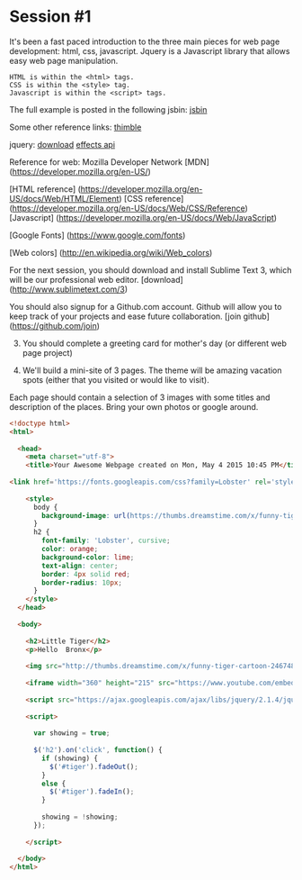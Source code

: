 Session #1
==========

It's been a fast paced introduction to the three main pieces for web page development: html, css, javascript.
Jquery is a Javascript library that allows easy web page manipulation.

```
HTML is within the <html> tags.
CSS is within the <style> tag.
Javascript is within the <script> tags.
```

The full example is posted in the following jsbin:
[jsbin](http://jsbin.com/kuzavalava/1/edit?html,output)


Some other reference links:
[thimble](https://thimble.webmaker.org/)

jquery:
[download](http://jquery.com/download/)
[effects api](https://api.jquery.com/category/effects/)

Reference for web: Mozilla Developer Network
[MDN] (https://developer.mozilla.org/en-US/)

[HTML reference] (https://developer.mozilla.org/en-US/docs/Web/HTML/Element)
[CSS reference] (https://developer.mozilla.org/en-US/docs/Web/CSS/Reference)
[Javascript] (https://developer.mozilla.org/en-US/docs/Web/JavaScript)

[Google Fonts] (https://www.google.com/fonts)

[Web colors] (http://en.wikipedia.org/wiki/Web_colors)

For the next session, you should download and install Sublime Text 3, which will be our professional web editor.
[download] (http://www.sublimetext.com/3)

You should also signup for a Github.com account. Github will allow you to keep track of your projects and ease future collaboration.
[join github] (https://github.com/join)

3) You should complete a greeting card for mother's day (or different web page project)

4) We'll build a mini-site of 3 pages. The theme will be amazing vacation spots (either that you visited or would like to visit).

Each page should contain a selection of 3 images with some titles and description of the places. Bring your own photos or google around.


```html
<!doctype html>
<html>
  
  <head>
    <meta charset="utf-8">
    <title>Your Awesome Webpage created on Mon, May 4 2015 10:45 PM</title>
    
<link href='https://fonts.googleapis.com/css?family=Lobster' rel='stylesheet' type='text/css'>
    
    <style>
      body {
        background-image: url(https://thumbs.dreamstime.com/x/funny-tiger-cartoon-24674849.jpg);
      }
      h2 {
        font-family: 'Lobster', cursive;
        color: orange;
        background-color: lime;
        text-align: center;
        border: 4px solid red;
        border-radius: 10px;
      }
    </style>
  </head>
  
  <body>
    
    <h2>Little Tiger</h2>
    <p>Hello  Bronx</p>
    
    <img src="http://thumbs.dreamstime.com/x/funny-tiger-cartoon-24674849.jpg" width="100" border="10" id="tiger">
    
    <iframe width="360" height="215" src="https://www.youtube.com/embed/kJ2pQ_Vhh58" frameborder="0" allowfullscreen></iframe>
    
    <script src="https://ajax.googleapis.com/ajax/libs/jquery/2.1.4/jquery.min.js"></script>
    
    <script>
  
      var showing = true;
    
      $('h2').on('click', function() {
        if (showing) {
          $('#tiger').fadeOut();
        }
        else {
          $('#tiger').fadeIn();
        }
  
        showing = !showing;
      });
 
    </script>
    
  </body>
</html>

```